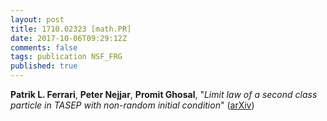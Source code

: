 ```yaml
---
layout: post
title: 1710.02323 [math.PR]
date: 2017-10-06T09:29:12Z
comments: false
tags: publication NSF_FRG
published: true
---
```


<b>Patrik L. Ferrari</b>, <b>Peter Nejjar</b>, <b>Promit Ghosal</b>, "<i>Limit law of a second class particle in TASEP with non-random initial  condition</i>" ([arXiv](http://arxiv.org/abs/1710.02323v1))
